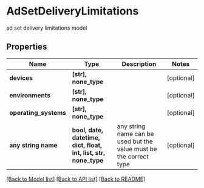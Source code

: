# AdSetDeliveryLimitations

ad set delivery limitations model

## Properties
Name | Type | Description | Notes
------------ | ------------- | ------------- | -------------
**devices** | **[str], none_type** |  | [optional] 
**environments** | **[str], none_type** |  | [optional] 
**operating_systems** | **[str], none_type** |  | [optional] 
**any string name** | **bool, date, datetime, dict, float, int, list, str, none_type** | any string name can be used but the value must be the correct type | [optional]

[[Back to Model list]](../README.md#documentation-for-models) [[Back to API list]](../README.md#documentation-for-api-endpoints) [[Back to README]](../README.md)


